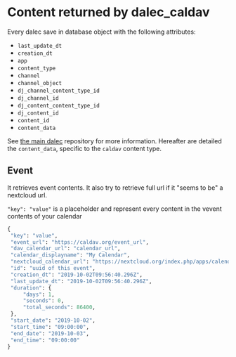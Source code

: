 # Content returned by dalec_caldav

Every dalec save in database object with the following attributes:

 - `last_update_dt` 
 - `creation_dt` 
 - `app` 
 - `content_type` 
 - `channel` 
 - `channel_object` 
 - `dj_channel_content_type_id`
 - `dj_channel_id`
 - `dj_content_content_type_id`
 - `dj_content_id`
 - `content_id`
 - `content_data`

See [the main dalec](https://github.com/webu/dalec) repository for more information.
Hereafter are detailed the `content_data`, specific to the `caldav` content type.

## Event

It retrieves event contents. It also try to retrieve full url if it "seems to be" a nextcloud url.

`"key": "value"` is a placeholder and represent every content in the vevent contents of your calendar

```python
{
 "key": "value",
 "event_url": "https://caldav.org/event_url",
 "dav_calendar_url": "calendar_url",
 "calendar_displayname": "My Calendar",
 "nextcloud_calendar_url": "https://nextcloud.org/index.php/apps/calendar/p/TOKEN",
 "id": "uuid of this event",
 "creation_dt": "2019-10-02T09:56:40.296Z",
 "last_update_dt": "2019-10-02T09:56:40.296Z",
 "duration": {
     "days": 1,
     "seconds": 0,
     "total_seconds": 86400,
 },
 "start_date": "2019-10-02",
 "start_time": "09:00:00",
 "end_date": "2019-10-03",
 "end_time": "09:00:00"
}
```
